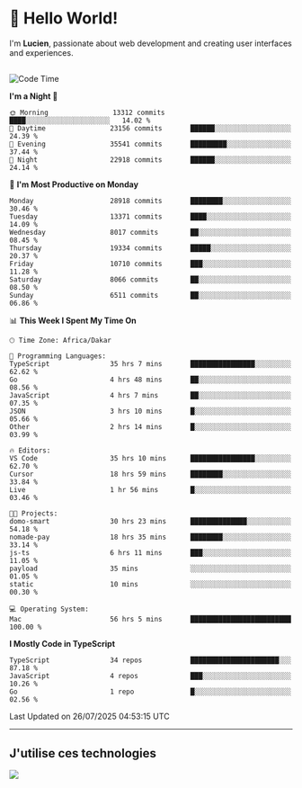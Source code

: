 # 👋 Hello World!

I'm **Lucien**, passionate about web development and creating user interfaces and experiences.

##

<!--START_SECTION:waka-->
![Code Time](http://img.shields.io/badge/Code%20Time-3%2C508%20hrs%2057%20mins-blue)

**I'm a Night 🦉** 

```text
🌞 Morning                13312 commits       ████░░░░░░░░░░░░░░░░░░░░░   14.02 % 
🌆 Daytime                23156 commits       ██████░░░░░░░░░░░░░░░░░░░   24.39 % 
🌃 Evening                35541 commits       █████████░░░░░░░░░░░░░░░░   37.44 % 
🌙 Night                  22918 commits       ██████░░░░░░░░░░░░░░░░░░░   24.14 % 
```
📅 **I'm Most Productive on Monday** 

```text
Monday                   28918 commits       ████████░░░░░░░░░░░░░░░░░   30.46 % 
Tuesday                  13371 commits       ████░░░░░░░░░░░░░░░░░░░░░   14.09 % 
Wednesday                8017 commits        ██░░░░░░░░░░░░░░░░░░░░░░░   08.45 % 
Thursday                 19334 commits       █████░░░░░░░░░░░░░░░░░░░░   20.37 % 
Friday                   10710 commits       ███░░░░░░░░░░░░░░░░░░░░░░   11.28 % 
Saturday                 8066 commits        ██░░░░░░░░░░░░░░░░░░░░░░░   08.50 % 
Sunday                   6511 commits        ██░░░░░░░░░░░░░░░░░░░░░░░   06.86 % 
```


📊 **This Week I Spent My Time On** 

```text
🕑︎ Time Zone: Africa/Dakar

💬 Programming Languages: 
TypeScript               35 hrs 7 mins       ████████████████░░░░░░░░░   62.62 % 
Go                       4 hrs 48 mins       ██░░░░░░░░░░░░░░░░░░░░░░░   08.56 % 
JavaScript               4 hrs 7 mins        ██░░░░░░░░░░░░░░░░░░░░░░░   07.35 % 
JSON                     3 hrs 10 mins       █░░░░░░░░░░░░░░░░░░░░░░░░   05.66 % 
Other                    2 hrs 14 mins       █░░░░░░░░░░░░░░░░░░░░░░░░   03.99 % 

🔥 Editors: 
VS Code                  35 hrs 10 mins      ████████████████░░░░░░░░░   62.70 % 
Cursor                   18 hrs 59 mins      ████████░░░░░░░░░░░░░░░░░   33.84 % 
Live                     1 hr 56 mins        █░░░░░░░░░░░░░░░░░░░░░░░░   03.46 % 

🐱‍💻 Projects: 
domo-smart               30 hrs 23 mins      ██████████████░░░░░░░░░░░   54.18 % 
nomade-pay               18 hrs 35 mins      ████████░░░░░░░░░░░░░░░░░   33.14 % 
js-ts                    6 hrs 11 mins       ███░░░░░░░░░░░░░░░░░░░░░░   11.05 % 
payload                  35 mins             ░░░░░░░░░░░░░░░░░░░░░░░░░   01.05 % 
static                   10 mins             ░░░░░░░░░░░░░░░░░░░░░░░░░   00.30 % 

💻 Operating System: 
Mac                      56 hrs 5 mins       █████████████████████████   100.00 % 
```

**I Mostly Code in TypeScript** 

```text
TypeScript               34 repos            ██████████████████████░░░   87.18 % 
JavaScript               4 repos             ███░░░░░░░░░░░░░░░░░░░░░░   10.26 % 
Go                       1 repo              █░░░░░░░░░░░░░░░░░░░░░░░░   02.56 % 
```




 Last Updated on 26/07/2025 04:53:15 UTC
<!--END_SECTION:waka-->
---

## J'utilise ces technologies

<p align="left">
  <a href="https://skillicons.dev">
    <img src="https://skillicons.dev/icons?i=ts,js,go,ruby,css,scss,tailwind,react,vite,nextjs,docker,figma,ableton" />
  </a>
</p>

